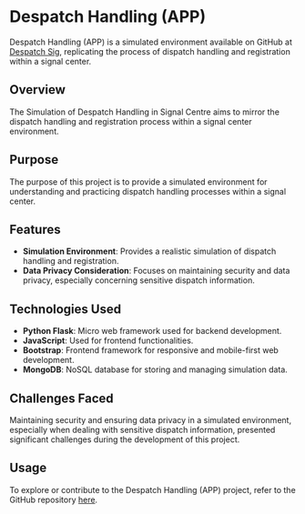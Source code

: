 # Despatch Handling (APP)

Despatch Handling (APP) is a simulated environment available on GitHub at [Despatch Sig](https://github.com/zahidhasann88/despatch-sig), replicating the process of dispatch handling and registration within a signal center.

## Overview

The Simulation of Despatch Handling in Signal Centre aims to mirror the dispatch handling and registration process within a signal center environment.

## Purpose

The purpose of this project is to provide a simulated environment for understanding and practicing dispatch handling processes within a signal center.

## Features

- **Simulation Environment**: Provides a realistic simulation of dispatch handling and registration.
- **Data Privacy Consideration**: Focuses on maintaining security and data privacy, especially concerning sensitive dispatch information.

## Technologies Used

- **Python Flask**: Micro web framework used for backend development.
- **JavaScript**: Used for frontend functionalities.
- **Bootstrap**: Frontend framework for responsive and mobile-first web development.
- **MongoDB**: NoSQL database for storing and managing simulation data.

## Challenges Faced

Maintaining security and ensuring data privacy in a simulated environment, especially when dealing with sensitive dispatch information, presented significant challenges during the development of this project.

## Usage

To explore or contribute to the Despatch Handling (APP) project, refer to the GitHub repository [here](https://github.com/zahidhasann88/despatch-sig).
